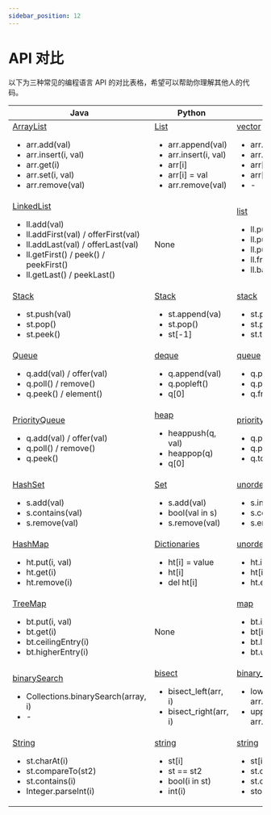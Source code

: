 ```yaml
---
sidebar_position: 12
---
```


# API 对比

以下为三种常见的编程语言 API 的对比表格，希望可以帮助你理解其他人的代码。

| Java        | Python      | C++         |
|----------- | ----------- | ----------- |
| [ArrayList](https://docs.oracle.com/javase/8/docs/api/java/util/ArrayList.html) <ul><li>arr.add(val)</li><li>arr.insert(i, val)</li><li>arr.get(i)</li><li>arr.set(i, val)</li><li>arr.remove(val)</li></ul>   | [List](https://docs.python.org/3/tutorial/datastructures.html#more-on-lists) <ul><li>arr.append(val)</li><li>arr.insert(i, val)</li><li>arr[i]</li><li>arr[i] = val</li><li>arr.remove(val)</li></ul>        | [vector](https://www.cplusplus.com/reference/vector/vector/) <ul><li>arr.push_back(val)</li><li>arr.insert(i, val)</li><li>arr[i]</li><li>arr[i] = val</li><li> - </li></ul>       |
| [LinkedList](https://docs.oracle.com/javase/8/docs/api/java/util/LinkedList.html) <ul><li>ll.add(val)</li><li>ll.addFirst(val) / offerFirst(val)</li><li>ll.addLast(val) / offerLast(val)</li><li>ll.getFirst() / peek() / peekFirst() </li><li>ll.getLast() / peekLast()</li></ul>   | None        |  [list](https://www.cplusplus.com/reference/list/list/) <ul><li>ll.push\_back(val)</li><li>ll.push\_front(val)</li><li>ll.push\_back(val)</li><li>ll.front()</li><li>ll.back()</li></ul>     |
|[Stack](https://docs.oracle.com/javase/8/docs/api/java/util/Stack.html) <ul><li>st.push(val)</li><li>st.pop()</li><li>st.peek()</li></ul>   | [Stack](https://docs.python.org/3/tutorial/datastructures.html#using-lists-as-stacks) <ul><li>st.append(va)</li><li>st.pop()</li><li>st[-1]</li></ul> | [stack](https://www.cplusplus.com/reference/stack/stack/) <ul><li>st.push\_back()</li><li>st.pop\_back()</li><li>st.top()</li></ul>      |
|[Queue](https://docs.oracle.com/javase/8/docs/api/java/util/Queue.html) <ul><li>q.add(val) / offer(val)</li><li>q.poll() / remove()</li><li>q.peek() / element()</li></ul>   | [deque](https://docs.python.org/3/library/collections.html) <ul><li>q.append(val)</li><li>q.popleft()</li><li>q[0]</li></ul> | [queue](https://www.cplusplus.com/reference/queue/queue/) <ul><li>q.push(val)</li><li>q.pop()</li><li>q.front()</li></ul>      |
| [PriorityQueue](https://docs.oracle.com/javase/8/docs/api/java/util/PriorityQueue.html) <ul><li>q.add(val) / offer(val)</li><li>q.poll() / remove()</li><li>q.peek()</li></ul>   | [heap](https://docs.python.org/3/library/heapq.html) <ul><li>heappush(q, val)</li><li>heappop(q)</li><li>q[0]</li></ul> | [priority\_queue](https://www.cplusplus.com/reference/queue/priority_queue/) <ul><li>q.push(val)</li><li>q.pop()</li><li>q.top()</li></ul>      |
| [HashSet](https://docs.oracle.com/javase/8/docs/api/java/util/HashSet.html) <ul><li>s.add(val)</li><li>s.contains(val)</li><li>s.remove(val)</li></ul>   | [Set](https://docs.python.org/3/tutorial/datastructures.html#sets) <ul><li>s.add(val)</li><li>bool(val in s)</li><li>s.remove(val)</li></ul> | [unordered_set](https://www.cplusplus.com/reference/unordered_set/unordered_set/) <ul><li>s.insert(val)</li><li>s.count(val)</li><li>s.erase(val)</li></ul>      |
| [HashMap](https://docs.oracle.com/javase/8/docs/api/java/util/HashMap.html) <ul><li>ht.put(i, val)</li><li>ht.get(i)</li><li>ht.remove(i)</li></ul>   | [Dictionaries](https://docs.python.org/3/tutorial/datastructures.html#dictionaries) <ul><li>ht[i] = value</li><li>ht[i]</li><li>del ht[i]</li></ul> | [unordered_map](https://www.cplusplus.com/reference/unordered_map/unordered_map/) <ul><li>ht.insert({i, val})</li><li>ht[i]</li><li>ht.erase(i)</li></ul>      |
| [TreeMap](https://docs.oracle.com/javase/8/docs/api/java/util/TreeMap.html) <ul><li>bt.put(i, val)</li><li>bt.get(i)</li><li>bt.ceilingEntry(i)</li><li>bt.higherEntry(i)</li></ul>   | None | [map](https://www.cplusplus.com/reference/map/map/) <ul><li>bt.insert(i, val)</li><li>bt[i]</li><li>bt.lower\_bound(i)</li><li>bt.upper\_bound(i)</li></ul>      |
| [binarySearch](https://docs.oracle.com/javase/8/docs/api/java/util/Collections.html#binarySearch-java.util.List-T-) <ul> <li>Collections.binarySearch(array, i)</li><li> - </li></ul>|[bisect](https://docs.python.org/3/library/bisect.html) <ul><li>bisect\_left(arr, i)</li><li>bisect\_right(arr, i)</li></ul> | [binary\_search](https://www.cplusplus.com/reference/algorithm/binary_search/) <ul><li>lower\_bound(arr.begin(), arr.end(), i)</li><li>upper\_bound(arr.begin(), arr.end(), i)</li></ul>      |
| [String](https://docs.oracle.com/javase/8/docs/api/java/lang/String.html) <ul><li>st.charAt(i)</li><li>st.compareTo(st2)</li><li>st.contains(i)</li><li>Integer.parseInt(i)</li></ul>   |  [string](https://docs.python.org/3/library/string.html) <ul><li>st[i]</li><li>st == st2</li><li>bool(i in st)</li><li>int(i)</li></ul> |  [string](https://www.cplusplus.com/reference/string/string/) <ul><li>st[i]</li><li>st.compare(st2)</li><li>st.contains(i)</li><li>stoi(i)</li></ul>      |
